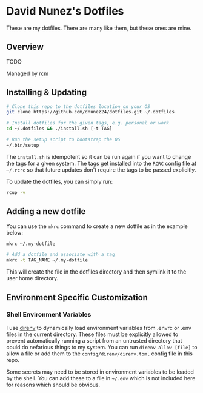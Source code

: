 # David Nunez's Dotfiles

These are my dotfiles. There are many like them, but these ones are mine.

## Overview

TODO

Managed by [rcm](https://thoughtbot.github.io/rcm/)

## Installing & Updating

```sh
# Clone this repo to the dotfiles location on your OS
git clone https://github.com/dnunez24/dotfiles.git ~/.dotfiles

# Install dotfiles for the given tags, e.g. personal or work
cd ~/.dotfiles && ./install.sh [-t TAG]

# Run the setup script to bootstrap the OS
~/.bin/setup
```

The `install.sh` is idempotent so it can be run again if you want to change the tags for a given system. The tags get installed into the `RCRC` config file at `~/.rcrc` so that future updates don't require the tags to be passed explicitly.

To update the dotfiles, you can simply run:

```sh
rcup -v
```

## Adding a new dotfile

You can use the `mkrc` command to create a new dotfile as in the example below:

```sh
mkrc ~/.my-dotfile

# Add a dotfile and associate with a tag
mkrc -t TAG_NAME ~/.my-dotfile
```

This will create the file in the dotfiles directory and then symlink it to the user home directory.

## Environment Specific Customization

### Shell Environment Variables

I use [direnv](https://github.com/direnv/direnv) to dynamically load environment variables from .envrc or .env files in the current directory. These files must be explicitly allowed to prevent automatically running a script from an untrusted directory that could do nefarious things to my system. You can run `direnv allow [file]` to allow a file or add them to the `config/direnv/direnv.toml` config file in this repo.

Some secrets may need to be stored in environment variables to be loaded by the shell. You can add these to a file in `~/.env` which is not included here for reasons which should be obvious. 
